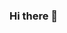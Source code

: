 ### Hi there 👋

<!--
**sunnnwo/sunnnwo** is a ✨ _special_ ✨ repository because its `README.md` (this file) appears on your GitHub profile.

Here are some ideas to get you started:
https://badge42.vercel.app/api/v2/clelyxqpk00060fmfjzv3sr8a/stats?cursusId=21&coalitionId=167
- 🔭 I’m currently working on ...
- 🌱 I’m currently learning ...
- 👯 I’m looking to collaborate on ...
- 🤔 I’m looking for help with ...
- 💬 Ask me about ...
- 📫 How to reach me: ...
- 😄 Pronouns: ...
- ⚡ Fun fact: ...
-->
